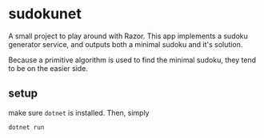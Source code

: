 # sudokunet
A small project to play around with Razor. This app implements a sudoku generator service, and outputs both a minimal sudoku and it's solution.

Because a primitive algorithm is used to find the minimal sudoku, they tend to be on the easier side.

## setup
make sure `dotnet` is installed. Then, simply
```
dotnet run
```